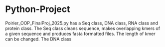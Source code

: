 # Python-Project

Poirier_OOP_FinalProj_2025.py has a Seq class, DNA class, RNA class and protein class. The Seq class cleans sequence, makes overlapping kmers of a given sequence and produces fasta formatted files. The length of kmer can be changed. The DNA class 

